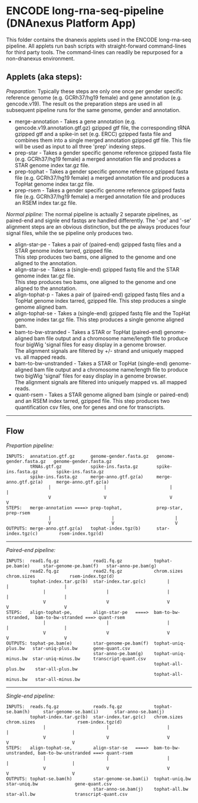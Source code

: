# ENCODE long-rna-seq-pipeline (DNAnexus Platform App)

This folder contains the dnanexis applets used in the ENCODE long-rna-seq pipeline. All applets run 
bash scripts with straight-forward command-lines for third party tools.  The command-lines can readily 
be repurposed for a non-dnanexus environment.

## Applets (aka steps):
*Preparation:* Typically these steps are only one once per gender specific reference genome (e.g. GCRh37/hg19 female) and
             gene annotation (e.g. gencode.v19).  The result os the preparation steps are used in all subsequent pipeline 
             runs for the same genome, gender and annotation.
- merge-annotation - Takes a gene annotation (e.g. gencode.v19.annotation.gtf.gz) gzipped gtf file, the corresponding tRNA
                     gzipped gtf and a spike-in set (e.g. ERCC) gzipped fasta file and combines them into a single 
                     merged annotation gzipped gtf file.  This file will be used as input to all three 'prep' indexing
                     steps.
- prep-star        - Takes a gender specific genome reference gzipped fasta file (e.g. GCRh37/hg19 female) a merged
                     annotation file and produces a STAR genome index tar.gz file.
- prep-tophat      - Takes a gender specific genome reference gzipped fasta file (e.g. GCRh37/hg19 female) a merged
                     annotation file and produces a TopHat genome index tar.gz file.
- prep-rsem        - Takes a gender specific genome reference gzipped fasta file (e.g. GCRh37/hg19 female) a merged
                     annotation file and produces an RSEM index tar.gz file.

*Normal pipline:* The normal pipeline is actually 2 separate pipelines, as paired-end and signle end fastqs are handled
                differently.  The '-pe' and '-se' alignment steps are an obvious distinction, but the pe always produces
                four signal files, while the se pipeline only produces two. 
- align-star-pe        - Takes a pair of (paired-end) gzipped fastq files and a STAR genome index tarred, gzipped file.  
                         This step produces two bams, one aligned to the genome and one aligned to the annotation.
- align-star-se        - Takes a (single-end) gzipped fastq file and the STAR genome index tar.gz file.  
                         This step produces two bams, one aligned to the genome and one aligned to the annotation.
- align-tophat-p       - Takes a pair of (paired-end) gzipped fastq files and a TopHat genome index tarred, gzipped file. 
                         This step produces a single genome aligned bam.
- align-tophat-se      - Takes a (single-end) gzipped fastq file and the TopHat genome index tar.gz file.
                         This step produces a single genome aligned bam.
- bam-to-bw-stranded   - Takes a STAR or TopHat (paired-end) genome-aligned bam file output and a chromosome 
                         name/length file to produce four bigWig 'signal files for easy display in a genome browser.  
                         The alignment signals are filtered by +/- strand and uniquely mapped vs. all mapped reads.
- bam-to-bw-unstranded - Takes a STAR or TopHat (single-end) genome-aligned bam file output and a chromosome 
                         name/length file to produce two bigWig 'signal' files for easy display in a genome browser.  
                         The alignment signals are filtered into uniquely mapped vs. all mapped reads.
- quant-rsem           - Takes a STAR genome aligned bam (single or paired-end) and an RSEM index tarred, gzipped file.
                         This step produces two quantification csv files, one for genes and one for transcripts.

---------
## Flow
*Prepartion pipeline:*
```
INPUTS:  annatation.gtf.gz      genome-gender.fasta.gz   genome-gender.fasta.gz   genome-gender.fasta.gz
         tRNAs.gtf.gz           spike-ins.fasta.gz       spike-ins.fasta.gz       spike-ins.fasta.gz
         spike-ins.fasta.gz     merge-anno.gtf.gz(a)     merge-anno.gtf.gz(a)     merge-anno.gtf.gz(a)
                |                    |                        |                        |
                V                    V                        V                        V
STEPS:   merge-annotation ====> prep-tophat,             prep-star,               prep-rsem
                |                       |                       |
                V                       V                       V
OUTPUTS: merge-anno.gtf.gz(a)   tophat-index.tgz(b)      star-index.tgz(c)        rsem-index.tgz(d)
```

---------
*Paired-end pipeline:*
```
INPUTS:  read1.fq.gz             read1.fq.gz            tophat-pe.bam(e)     star-genome-pe.bam(f)   star-anno-pe.bam(g)
         read2.fq.gz             read2.fq.gz            chrom.sizes          chrom.sizes             rsem-index.tgz(d)
         tophat-index.tar.gz(b)  star-index.tar.gz(c)        |                     |                     |
              |                       |                      |                     |                     |
              V                       V                      V                     V                     V
STEPS:   align-tophat-pe,        align-star-pe   ====>  bam-to-bw-stranded,  bam-to-bw-stranded ===> quant-rsem
              |                       |                      |                     |                     |
              V                       V                      V                     V                     V
OUTPUTS: tophat-pe.bam(e)        star-genome-pe.bam(f)  tophat-uniq-plus.bw   star-uniq-plus.bw      gene-quant.csv
                                 star-anno-pe.bam(g)    tophat-uniq-minus.bw  star-uniq-minus.bw     transcript-quant.csv
                                                        tophat-all-plus.bw    star-all-plus.bw
                                                        tophat-all-minus.bw   star-all-minus.bw
```

---------
*Single-end pipeline:*
```
INPUTS:  reads.fq.gz             reads.fq.gz            tophat-se.bam(h)     star-genome-se.bam(i)      star-anno-se.bam(j)
         tophat-index.tar.gz(b)  star-index.tar.gz(c)   chrom.sizes          chrom.sizes                rsem-index.tgz(d)
              |                       |                      |                     |                        |
              V                       V                      V                     V                        V
STEPS:   align-tophat-se,        align-star-se   ====>  bam-to-bw-unstranded, bam-to-bw-unstranded ===> quant-rsem
              |                       |                      |                     |                        |
              V                       V                      V                     V                        V
OUTPUTS: tophat-se.bam(h)        star-genome-se.bam(i)  tophat-uniq.bw        star-uniq.bw              gene-quant.csv
                                 star-anno-se.bam(j)    tophat-all.bw         star-all.bw               transcript-quant.csv
```


                                                         

